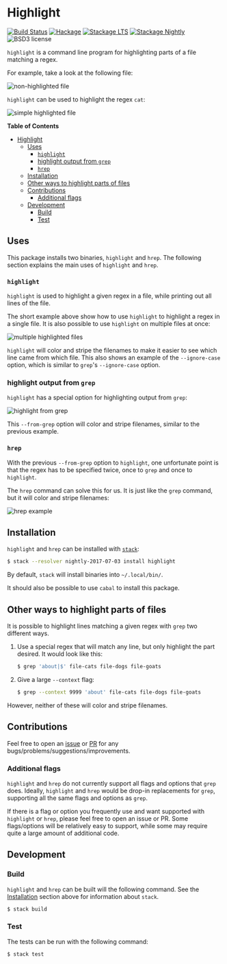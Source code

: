
Highlight
=========

[![Build Status](https://github.com/cdepillabout/highlight/workflows/CI/badge.svg)](https://github.com/cdepillabout/highlight/actions)
[![Hackage](https://img.shields.io/hackage/v/highlight.svg)](https://hackage.haskell.org/package/highlight)
[![Stackage LTS](http://stackage.org/package/highlight/badge/lts)](http://stackage.org/lts/package/highlight)
[![Stackage Nightly](http://stackage.org/package/highlight/badge/nightly)](http://stackage.org/nightly/package/highlight)
![BSD3 license](https://img.shields.io/badge/license-BSD3-blue.svg)

`highlight` is a command line program for highlighting parts of a file matching
a regex.

For example, take a look at the following file:

![non-highlighted file](/img/non-highlighted-file.png?raw=true "non-highlighted file")

`highlight` can be used to highlight the regex `cat`:

![simple highlighted file](/img/highlight-simple-example.png?raw=true "simple highlighted file")

<!-- markdown-toc start - Don't edit this section. Run M-x markdown-toc-generate-toc again -->
**Table of Contents**

- [Highlight](#highlight)
    - [Uses](#uses)
        - [`highlight`](#highlight)
        - [highlight output from `grep`](#highlight-output-from-grep)
        - [`hrep`](#hrep)
    - [Installation](#installation)
    - [Other ways to highlight parts of files](#other-ways-to-highlight-parts-of-files)
    - [Contributions](#contributions)
        - [Additional flags](#additional-flags)
    - [Development](#development)
        - [Build](#build)
        - [Test](#test)

<!-- markdown-toc end -->


## Uses

This package installs two binaries, `highlight` and `hrep`.  The following
section explains the main uses of `highlight` and `hrep`.

### `highlight`

`highlight` is used to highlight a given regex in a file, while printing out
all lines of the file.

The short example above show how to use `highlight` to highlight a regex in a
single file.  It is also possible to use `highlight` on multiple files at once:

![multiple highlighted files](/img/highlight-multi-file-example.png?raw=true "multiple highlighted files")

`highlight` will color and stripe the filenames to make it easier to see which
line came from which file.  This also shows an example of the `--ignore-case`
option, which is similar to `grep`'s `--ignore-case` option.

### highlight output from `grep`

`highlight` has a special option for highlighting output from `grep`:

![highlight from grep](/img/highlight-from-grep.png?raw=true "highlight from grep")

This `--from-grep` option will color and stripe filenames, similar to the
previous example.

### `hrep`

With the previous `--from-grep` option to `highlight`, one unfortunate point is
that the regex has to be specified twice, once to `grep` and once to
`highlight`.

The `hrep` command can solve this for us.  It is just like the `grep` command,
but it will color and stripe filenames:

![hrep example](/img/hrep-example.png?raw=true "hrep example")

## Installation

`highlight` and `hrep` can be installed with
[`stack`](https://docs.haskellstack.org/en/stable/README/):

```sh
$ stack --resolver nightly-2017-07-03 install highlight
```

By default, `stack` will install binaries into `~/.local/bin/`.

It should also be possible to use `cabal` to install this package.

## Other ways to highlight parts of files

It is possible to highlight lines matching a given regex with `grep` two
different ways.

1.  Use a special regex that will match any line, but only highlight the part
    desired.  It would look like this:

    ```sh
    $ grep 'about|$' file-cats file-dogs file-goats
    ```

2.  Give a large `--context` flag:

    ```sh
    $ grep --context 9999 'about' file-cats file-dogs file-goats
    ```

However, neither of these will color and stripe filenames.

## Contributions

Feel free to open an
[issue](https://github.com/cdepillabout/pretty-simple/issues) or
[PR](https://github.com/cdepillabout/pretty-simple/pulls) for any
bugs/problems/suggestions/improvements.

### Additional flags

`highlight` and `hrep` do not currently support all flags and options that
`grep` does.  Ideally, `highlight` and `hrep` would be drop-in replacements for
`grep`, supporting all the same flags and options as `grep`.

If there is a flag or option you frequently use and want supported with
`highlight` or `hrep`, please feel free to open an issue or PR.  Some
flags/options will be relatively easy to support, while some may require quite
a large amount of additional code.

## Development

### Build

`highlight` and `hrep` can be built will the following command.  See the
[Installation](#installation) section above for information about `stack`.

```sh
$ stack build
```

### Test

The tests can be run with the following command:

```sh
$ stack test
```
